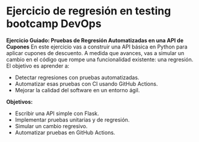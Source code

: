 # Ejercicio de regresión en testing bootcamp DevOps

**Ejercicio Guiado: Pruebas de Regresión Automatizadas en una API de Cupones**
En este ejercicio vas a construir una API básica en
Python para aplicar cupones de descuento. A medida
que avances, vas a simular un cambio en el código que
rompe una funcionalidad existente: una regresión. El
objetivo es aprender a:

- Detectar regresiones con pruebas automatizadas.
- Automatizar esas pruebas con CI usando GitHub
Actions.
- Mejorar la calidad del software en un entorno ágil.

**Objetivos:**
- Escribir una API simple con Flask.
- Implementar pruebas unitarias y de regresión.
- Simular un cambio regresivo.
- Automatizar pruebas en GitHub Actions.
